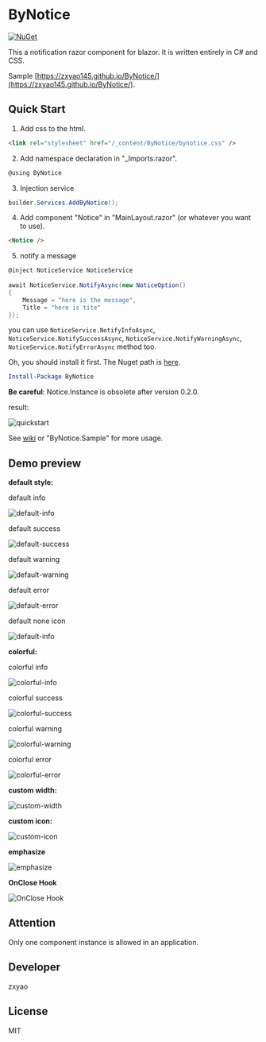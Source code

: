 # ByNotice

[![NuGet](https://img.shields.io/nuget/v/ByNotice)](https://www.nuget.org/packages/ByNotice)

This a notification razor component for blazor. It is written entirely in C# and CSS.

Sample [https://zxyao145.github.io/ByNotice/](https://zxyao145.github.io/ByNotice/).

## Quick Start

1. Add css to the html.

```html
<link rel="stylesheet" href="/_content/ByNotice/bynotice.css" />
```

2. Add namespace declaration in "_Imports.razor".

```c#
@using ByNotice
```
3. Injection service

```c#
builder.Services.AddByNotice();
```

4. Add component "Notice" in "MainLayout.razor" (or whatever you want to use).

``` html
<Notice />
```

5. notify a message

```c#
@inject NoticeService NoticeService
    
await NoticeService.NotifyAsync(new NoticeOption()
{
    Message = "here is the message",
    Title = "here is tite"
});
```

you can use `NoticeService.NotifyInfoAsync`, `NoticeService.NotifySuccessAsync`, `NoticeService.NotifyWarningAsync`, `NoticeService.NotifyErrorAsync` method too.

Oh, you should install it first. The Nuget path is [here](https://www.nuget.org/packages/ByNotice/).

```powershell
Install-Package ByNotice
```

**Be careful**: Notice.Instance is obsolete after version 0.2.0.

result:

![quickstart](./docMedia/quickstart.jpg)

See [wiki](https://github.com/zxyao145/ByNotice/wiki) or "ByNotice.Sample" for more usage.

## Demo preview

**default style:**

default info

![default-info](./docMedia/default-info.jpg)

default success

![default-success](./docMedia/default-success.jpg)

default warning

![default-warning](./docMedia/default-warning.jpg)

default error

![default-error](./docMedia/default-error.jpg)

default none icon

![default-info](./docMedia/default-none-icon.jpg)

**colorful:**

colorful info

![colorful-info](./docMedia/colorful-info.jpg)

colorful success

![colorful-success](./docMedia/colorful-success.jpg)

colorful warning

![colorful-warning](./docMedia/colorful-warning.jpg)

colorful error

![colorful-error](./docMedia/colorful-error.jpg)


**custom width:**

![custom-width](./docMedia/custom-width.jpg)

**custom icon:**

![custom-icon](./docMedia/custom-icon.jpg)

**emphasize**

![emphasize](./docMedia/emphasize.gif)



**OnClose Hook**

![OnClose Hook](./docMedia/OnCloseHook.gif)

## Attention

Only one component instance is allowed in an application.

## Developer

zxyao

## License

MIT